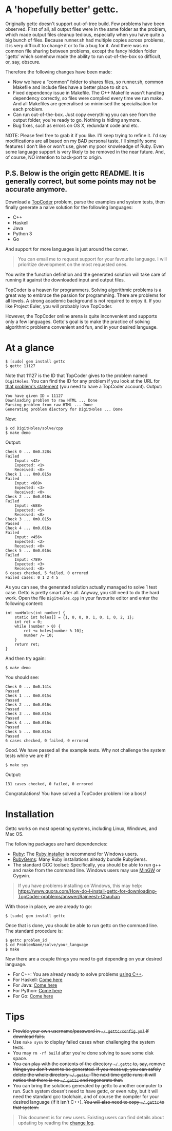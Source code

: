 # A 'hopefully better' gettc. 

Originally gettc doesn't support out-of-tree build. Few problems have been 
observed. First of all, all output files were in the same folder as the problem, 
which made output files cleanup tedious, especially when you have quite a big 
bunch of files. Because runner.sh had multiple copies across problems, it is very 
difficult to change it or to fix a bug for it. And there was no common file sharing 
between problems, except the fancy hidden folder ‘.gettc’ which somehow made the 
ability to run out-of-the-box so difficult, or, say, obscure. 

Therefore the following changes have been made:
- Now we have a “common” folder to shares files, so runner.sh, common Makefile 
  and include files have a better place to sit on.
- Fixed dependency issue in Makefile. The C++ Makefile wasn't handling dependency
  correctly, so files were complied every time we run make. And all Makefiles are 
  generalised so minimised the specialisation for each problem. 
- Can run out-of-the-box. Just copy everything you can see from the output folder, 
  you're ready to go. Nothing is hiding anymore. 
- Bug fixes, such as errors on OS X, redundant code and etc.

NOTE: Please feel free to grab it if you like. I'll keep trying to refine it. I'd 
say modifications are all based on my BAD personal taste. I'll simplify some 
features I don't like or won't use, given my poor knowleadge of Ruby. Even some 
language support is very likely to be removed in the near future. And, of course, 
NO intention to back-port to origin. 

P.S. Below is the origin gettc README. It is generally correct, but some points may 
not be accurate anymore.
----------
Download a [TopCoder](http://topcoder.com/tc) problem, parse the examples and
system tests, then finally generate a naive solution for the following languages:

- C++
- Haskell
- Java
- Python 3
- Go

And support for more languages is just around the corner. 
    
> You can email me to request support for your favourite language. I will
> prioritize development on the most requested ones.

You write the function definition and the generated solution will take care of
running it against the downloaded input and output files.

TopCoder is a heaven for programmers. Solving algorithmic problems is a great
way to embrace the passion for programming. There are problems for all levels. 
A strong academic background is not required to enjoy it. If you like Project
Euler, you will probably love TopCoder. 

However, the TopCoder online arena is quite inconvenient and supports only a 
few languages. Gettc's goal is to make the practice of solving algorithmic
problems convenient and fun, and in your desired language.

# At a glance

    $ [sudo] gem install gettc
    $ gettc 11127

Note that 11127 is the ID that TopCoder gives to the problem named `DigitHoles`. You
can find the ID for any problem if you look at the URL for 
[that problem's statement](http://community.topcoder.com/stat?c=problem_statement&pm=11127) 
(you need to have a TopCoder account). Output:

    You have given ID = 11127
    Downloading problem to raw HTML ... Done
    Parsing problem from raw HTML ... Done
    Generating problem diectory for DigitHoles ... Done

Now:

    $ cd DigitHoles/solve/cpp
    $ make demo

Output:

    Check 0 ... 0m0.328s
    Failed
        Input: <42>
        Expected: <1>
        Received: <0>
    Check 1 ... 0m0.015s
    Failed
        Input: <669>
        Expected: <3>
        Received: <0>
    Check 2 ... 0m0.016s
    Failed
        Input: <688>
        Expected: <5>
        Received: <0>
    Check 3 ... 0m0.015s
    Passed
    Check 4 ... 0m0.016s
    Failed
        Input: <456>
        Expected: <2>
        Received: <0>
    Check 5 ... 0m0.016s
    Failed
        Input: <789>
        Expected: <3>
        Received: <0>
    6 cases checked, 5 failed, 0 errored
    Failed cases: 0 1 2 4 5

As you can see, the generated solution actually managed to solve 1 test case. 
Gettc is pretty smart after all. Anyway, you still need to do the hard work.
Open the file `DigitHoles.cpp` in your favourite editor and enter the following
content:

    int numHoles(int number) {
        static int holes[] = {1, 0, 0, 0, 1, 0, 1, 0, 2, 1};
        int ret = 0;
        while (number > 0) {
            ret += holes[number % 10];
            number /= 10;
        }
        return ret;
    }

And then try again:

    $ make demo

You should see:

    Check 0 ... 0m0.141s
    Passed
    Check 1 ... 0m0.015s
    Passed
    Check 2 ... 0m0.016s
    Passed
    Check 3 ... 0m0.015s
    Passed
    Check 4 ... 0m0.016s
    Passed
    Check 5 ... 0m0.015s
    Passed
    6 cases checked, 0 failed, 0 errored

Good. We have passed all the example tests. Why not challenge the system tests
while we are it?

    $ make sys

Output:

    131 cases checked, 0 failed, 0 errored

Congratulations! You have solved a TopCoder problem like a boss!

# Installation

Gettc works on most operating systems, including Linux, Windows, and Mac OS.

The following packages are hard dependencies:

- [Ruby](http://www.ruby-lang.org/en/downloads/): The
[Ruby installer](http://rubyinstaller.org/) is recommend for Windows users. 
- [RubyGems](http://rubygems.org/pages/download): Many Ruby installations
already bundle RubyGems.
- The standard GCC toolset: Specifically, you should be able to run g++ and make
from the command line. Windows users may use [MinGW](http://www.mingw.org) or
Cygwin.

> If you have problems installing on Windows, this may help:
> https://www.quora.com/How-do-I-install-gettc-for-downloading-TopCoder-problems/answer/Rajneesh-Chauhan

With those in place, we are aready to go:

    $ [sudo] gem install gettc

Once that is done, you should be able to run gettc on the command line. The
standard procedure is:

    $ gettc problem_id
    $ cd ProblemName/solve/your_language
    $ make

Now there are a couple things you need to get depending on your desired language.
- For C++: You are already ready to solve problems [using C++](https://github.com/seri/gettc/blob/master/plugins/cpp/README.md).
- For Haskell: [Come here](https://github.com/seri/gettc/blob/master/plugins/haskell/README.md)
- For Java: [Come here](https://github.com/seri/gettc/blob/master/plugins/java/README.md)
- For Python: [Come here](https://github.com/seri/gettc/blob/master/plugins/python/README.md)
- For Go: [Come here](https://github.com/seri/gettc/blob/master/plugins/go/README.md)
# Tips

- ~~Provide your own username/password in `~/.gettc/config.yml` if download fails.~~
- Use `make sysv` to display failed cases when challenging the system tests.
- You may `rm -rf build` after you're done solving to save some disk space.
- ~~You can play with the contents of the directory `~/.gettc` to, say, remove things
you don't want to be generated. If you mess up, you can safely delete the
whole directory `~/.gettc`. The next time gettc runs, it will notice that 
there is no `~/.gettc` and regenerate that.~~
- You can bring the solutions generated by gettc to another computer to run.
Such system doesn't need to have gettc, or even ruby, but it will need the 
standard gcc toolchain, and of course the compiler for your desired language
(if it isn't C++). ~~You will also need to copy `~/.gettc` to that system.~~

> This document is for new users. Existing users can find details about updating by
> reading the [change log](https://github.com/seri/gettc/blob/master/CHANGELOG.md).
